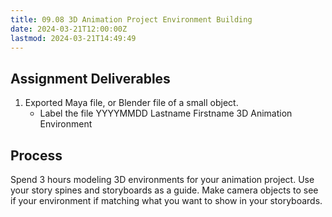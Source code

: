 ```yaml
---
title: 09.08 3D Animation Project Environment Building
date: 2024-03-21T12:00:00Z
lastmod: 2024-03-21T14:49:49
---
```


## Assignment Deliverables

1. Exported Maya file, or Blender file of a small object.
   - Label the file YYYYMMDD Lastname Firstname 3D Animation Environment

## Process

Spend 3 hours modeling 3D environments for your animation project. Use your story spines and storyboards as a guide. Make camera objects to see if your environment if matching what you want to show in your storyboards.
